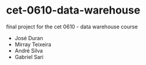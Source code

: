 # cet-0610-data-warehouse
final project for the cet 0610 - data warehouse course

- José Duran
- Mirray Teixeira
- André Silva
- Gabriel Sari